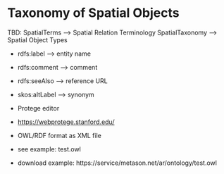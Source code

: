 # Taxonomy of Spatial Objects

TBD:
SpatialTerms --> Spatial Relation Terminology
SpatialTaxonomy --> Spatial Object Types


- rdfs:label --> entity name
- rdfs:comment --> comment
- rdfs:seeAlso --> reference URL
- skos:altLabel --> synonym

- Protege editor
- https://webprotege.stanford.edu/
- OWL/RDF format as XML file
- see example: test.owl
- download example: https://service/metason.net/ar/ontology/test.owl

